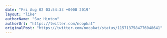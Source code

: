 ```yaml
---
date: "Fri Aug 02 03:54:33 +0000 2019"
layout: "like"
authorName: "Suz Hinton"
authorUrl: "https://twitter.com/noopkat"
originalPost: "https://twitter.com/noopkat/status/1157137584776048641"
---
```

